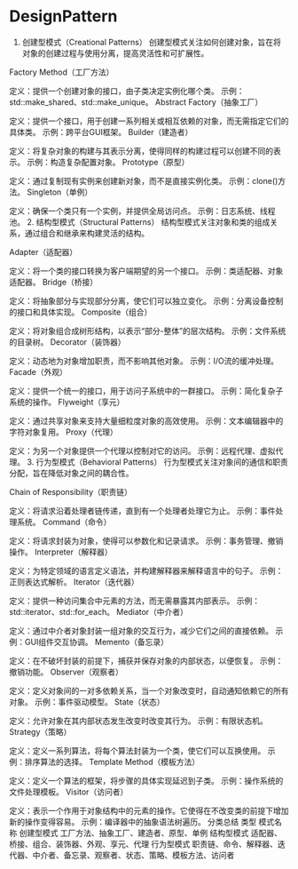 # DesignPattern

1. 创建型模式（Creational Patterns）
创建型模式关注如何创建对象，旨在将对象的创建过程与使用分离，提高灵活性和可扩展性。

Factory Method（工厂方法）

定义：提供一个创建对象的接口，由子类决定实例化哪个类。
示例：std::make_shared、std::make_unique。
Abstract Factory（抽象工厂）

定义：提供一个接口，用于创建一系列相关或相互依赖的对象，而无需指定它们的具体类。
示例：跨平台GUI框架。
Builder（建造者）

定义：将复杂对象的构建与其表示分离，使得同样的构建过程可以创建不同的表示。
示例：构造复杂配置对象。
Prototype（原型）

定义：通过复制现有实例来创建新对象，而不是直接实例化类。
示例：clone()方法。
Singleton（单例）

定义：确保一个类只有一个实例，并提供全局访问点。
示例：日志系统、线程池。
2. 结构型模式（Structural Patterns）
结构型模式关注对象和类的组成关系，通过组合和继承来构建灵活的结构。

Adapter（适配器）

定义：将一个类的接口转换为客户端期望的另一个接口。
示例：类适配器、对象适配器。
Bridge（桥接）

定义：将抽象部分与实现部分分离，使它们可以独立变化。
示例：分离设备控制的接口和具体实现。
Composite（组合）

定义：将对象组合成树形结构，以表示“部分-整体”的层次结构。
示例：文件系统的目录树。
Decorator（装饰器）

定义：动态地为对象增加职责，而不影响其他对象。
示例：I/O流的缓冲处理。
Facade（外观）

定义：提供一个统一的接口，用于访问子系统中的一群接口。
示例：简化复杂子系统的操作。
Flyweight（享元）

定义：通过共享对象来支持大量细粒度对象的高效使用。
示例：文本编辑器中的字符对象复用。
Proxy（代理）

定义：为另一个对象提供一个代理以控制对它的访问。
示例：远程代理、虚拟代理。
3. 行为型模式（Behavioral Patterns）
行为型模式关注对象间的通信和职责分配，旨在降低对象之间的耦合性。

Chain of Responsibility（职责链）

定义：将请求沿着处理者链传递，直到有一个处理者处理它为止。
示例：事件处理系统。
Command（命令）

定义：将请求封装为对象，使得可以参数化和记录请求。
示例：事务管理、撤销操作。
Interpreter（解释器）

定义：为特定领域的语言定义语法，并构建解释器来解释语言中的句子。
示例：正则表达式解析。
Iterator（迭代器）

定义：提供一种访问集合中元素的方法，而无需暴露其内部表示。
示例：std::iterator、std::for_each。
Mediator（中介者）

定义：通过中介者对象封装一组对象的交互行为，减少它们之间的直接依赖。
示例：GUI组件交互协调。
Memento（备忘录）

定义：在不破坏封装的前提下，捕获并保存对象的内部状态，以便恢复。
示例：撤销功能。
Observer（观察者）

定义：定义对象间的一对多依赖关系，当一个对象改变时，自动通知依赖它的所有对象。
示例：事件驱动模型。
State（状态）

定义：允许对象在其内部状态发生改变时改变其行为。
示例：有限状态机。
Strategy（策略）

定义：定义一系列算法，将每个算法封装为一个类，使它们可以互换使用。
示例：排序算法的选择。
Template Method（模板方法）

定义：定义一个算法的框架，将步骤的具体实现延迟到子类。
示例：操作系统的文件处理模板。
Visitor（访问者）

定义：表示一个作用于对象结构中的元素的操作。它使得在不改变类的前提下增加新的操作变得容易。
示例：编译器中的抽象语法树遍历。
分类总结
类型	模式名称
创建型模式	工厂方法、抽象工厂、建造者、原型、单例
结构型模式	适配器、桥接、组合、装饰器、外观、享元、代理
行为型模式	职责链、命令、解释器、迭代器、中介者、备忘录、观察者、状态、策略、模板方法、访问者
